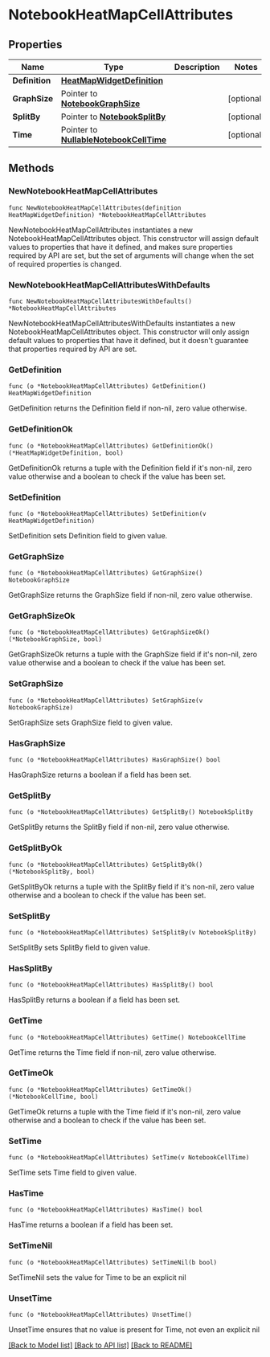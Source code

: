 # NotebookHeatMapCellAttributes

## Properties

Name | Type | Description | Notes
---- | ---- | ----------- | ------
**Definition** | [**HeatMapWidgetDefinition**](HeatMapWidgetDefinition.md) |  | 
**GraphSize** | Pointer to [**NotebookGraphSize**](NotebookGraphSize.md) |  | [optional] 
**SplitBy** | Pointer to [**NotebookSplitBy**](NotebookSplitBy.md) |  | [optional] 
**Time** | Pointer to [**NullableNotebookCellTime**](NotebookCellTime.md) |  | [optional] 

## Methods

### NewNotebookHeatMapCellAttributes

`func NewNotebookHeatMapCellAttributes(definition HeatMapWidgetDefinition) *NotebookHeatMapCellAttributes`

NewNotebookHeatMapCellAttributes instantiates a new NotebookHeatMapCellAttributes object.
This constructor will assign default values to properties that have it defined,
and makes sure properties required by API are set, but the set of arguments
will change when the set of required properties is changed.

### NewNotebookHeatMapCellAttributesWithDefaults

`func NewNotebookHeatMapCellAttributesWithDefaults() *NotebookHeatMapCellAttributes`

NewNotebookHeatMapCellAttributesWithDefaults instantiates a new NotebookHeatMapCellAttributes object.
This constructor will only assign default values to properties that have it defined,
but it doesn't guarantee that properties required by API are set.

### GetDefinition

`func (o *NotebookHeatMapCellAttributes) GetDefinition() HeatMapWidgetDefinition`

GetDefinition returns the Definition field if non-nil, zero value otherwise.

### GetDefinitionOk

`func (o *NotebookHeatMapCellAttributes) GetDefinitionOk() (*HeatMapWidgetDefinition, bool)`

GetDefinitionOk returns a tuple with the Definition field if it's non-nil, zero value otherwise
and a boolean to check if the value has been set.

### SetDefinition

`func (o *NotebookHeatMapCellAttributes) SetDefinition(v HeatMapWidgetDefinition)`

SetDefinition sets Definition field to given value.


### GetGraphSize

`func (o *NotebookHeatMapCellAttributes) GetGraphSize() NotebookGraphSize`

GetGraphSize returns the GraphSize field if non-nil, zero value otherwise.

### GetGraphSizeOk

`func (o *NotebookHeatMapCellAttributes) GetGraphSizeOk() (*NotebookGraphSize, bool)`

GetGraphSizeOk returns a tuple with the GraphSize field if it's non-nil, zero value otherwise
and a boolean to check if the value has been set.

### SetGraphSize

`func (o *NotebookHeatMapCellAttributes) SetGraphSize(v NotebookGraphSize)`

SetGraphSize sets GraphSize field to given value.

### HasGraphSize

`func (o *NotebookHeatMapCellAttributes) HasGraphSize() bool`

HasGraphSize returns a boolean if a field has been set.

### GetSplitBy

`func (o *NotebookHeatMapCellAttributes) GetSplitBy() NotebookSplitBy`

GetSplitBy returns the SplitBy field if non-nil, zero value otherwise.

### GetSplitByOk

`func (o *NotebookHeatMapCellAttributes) GetSplitByOk() (*NotebookSplitBy, bool)`

GetSplitByOk returns a tuple with the SplitBy field if it's non-nil, zero value otherwise
and a boolean to check if the value has been set.

### SetSplitBy

`func (o *NotebookHeatMapCellAttributes) SetSplitBy(v NotebookSplitBy)`

SetSplitBy sets SplitBy field to given value.

### HasSplitBy

`func (o *NotebookHeatMapCellAttributes) HasSplitBy() bool`

HasSplitBy returns a boolean if a field has been set.

### GetTime

`func (o *NotebookHeatMapCellAttributes) GetTime() NotebookCellTime`

GetTime returns the Time field if non-nil, zero value otherwise.

### GetTimeOk

`func (o *NotebookHeatMapCellAttributes) GetTimeOk() (*NotebookCellTime, bool)`

GetTimeOk returns a tuple with the Time field if it's non-nil, zero value otherwise
and a boolean to check if the value has been set.

### SetTime

`func (o *NotebookHeatMapCellAttributes) SetTime(v NotebookCellTime)`

SetTime sets Time field to given value.

### HasTime

`func (o *NotebookHeatMapCellAttributes) HasTime() bool`

HasTime returns a boolean if a field has been set.

### SetTimeNil

`func (o *NotebookHeatMapCellAttributes) SetTimeNil(b bool)`

 SetTimeNil sets the value for Time to be an explicit nil

### UnsetTime
`func (o *NotebookHeatMapCellAttributes) UnsetTime()`

UnsetTime ensures that no value is present for Time, not even an explicit nil

[[Back to Model list]](../README.md#documentation-for-models) [[Back to API list]](../README.md#documentation-for-api-endpoints) [[Back to README]](../README.md)


